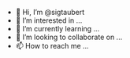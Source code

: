 - 👋 Hi, I’m @sigtaubert
- 👀 I’m interested in ...
- 🌱 I’m currently learning ...
- 💞️ I’m looking to collaborate on ...
- 📫 How to reach me ...

<!---
sigtaubert/sigtaubert is a ✨ special ✨ repository because its `README.md` (this file) appears on your GitHub profile.
You can click the Preview link to take a look at your changes.
--->
